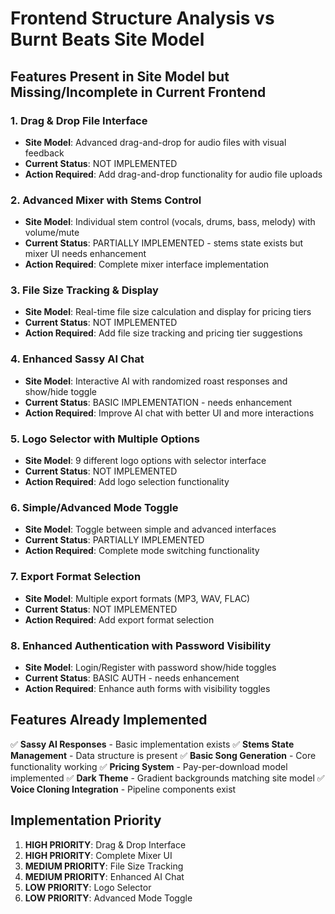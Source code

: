 # Frontend Structure Analysis vs Burnt Beats Site Model

## Features Present in Site Model but Missing/Incomplete in Current Frontend

### 1. **Drag & Drop File Interface**
- **Site Model**: Advanced drag-and-drop for audio files with visual feedback
- **Current Status**: NOT IMPLEMENTED
- **Action Required**: Add drag-and-drop functionality for audio file uploads

### 2. **Advanced Mixer with Stems Control**
- **Site Model**: Individual stem control (vocals, drums, bass, melody) with volume/mute
- **Current Status**: PARTIALLY IMPLEMENTED - stems state exists but mixer UI needs enhancement
- **Action Required**: Complete mixer interface implementation

### 3. **File Size Tracking & Display**
- **Site Model**: Real-time file size calculation and display for pricing tiers
- **Current Status**: NOT IMPLEMENTED
- **Action Required**: Add file size tracking and pricing tier suggestions

### 4. **Enhanced Sassy AI Chat**
- **Site Model**: Interactive AI with randomized roast responses and show/hide toggle
- **Current Status**: BASIC IMPLEMENTATION - needs enhancement
- **Action Required**: Improve AI chat with better UI and more interactions

### 5. **Logo Selector with Multiple Options**
- **Site Model**: 9 different logo options with selector interface
- **Current Status**: NOT IMPLEMENTED
- **Action Required**: Add logo selection functionality

### 6. **Simple/Advanced Mode Toggle**
- **Site Model**: Toggle between simple and advanced interfaces
- **Current Status**: PARTIALLY IMPLEMENTED
- **Action Required**: Complete mode switching functionality

### 7. **Export Format Selection**
- **Site Model**: Multiple export formats (MP3, WAV, FLAC)
- **Current Status**: NOT IMPLEMENTED  
- **Action Required**: Add export format selection

### 8. **Enhanced Authentication with Password Visibility**
- **Site Model**: Login/Register with password show/hide toggles
- **Current Status**: BASIC AUTH - needs enhancement
- **Action Required**: Enhance auth forms with visibility toggles

## Features Already Implemented

✅ **Sassy AI Responses** - Basic implementation exists
✅ **Stems State Management** - Data structure is present
✅ **Basic Song Generation** - Core functionality working
✅ **Pricing System** - Pay-per-download model implemented
✅ **Dark Theme** - Gradient backgrounds matching site model
✅ **Voice Cloning Integration** - Pipeline components exist

## Implementation Priority

1. **HIGH PRIORITY**: Drag & Drop Interface
2. **HIGH PRIORITY**: Complete Mixer UI
3. **MEDIUM PRIORITY**: File Size Tracking
4. **MEDIUM PRIORITY**: Enhanced AI Chat
5. **LOW PRIORITY**: Logo Selector
6. **LOW PRIORITY**: Advanced Mode Toggle